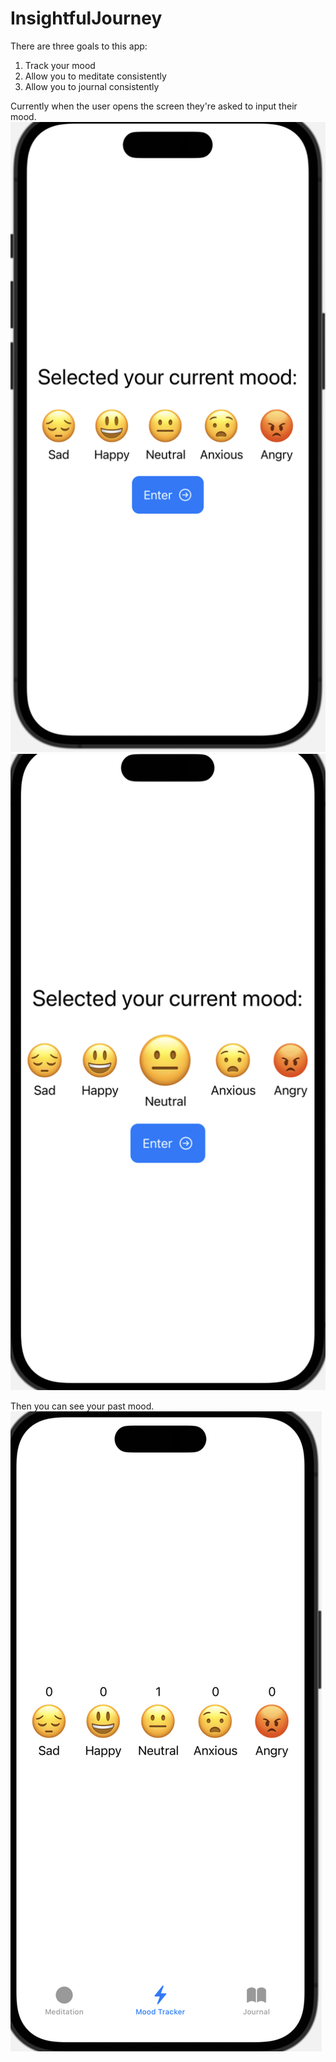 # InsightfulJourney

There are three goals to this app:
1. Track your mood
2. Allow you to meditate consistently
3. Allow you to journal consistently


Currently when the user opens the screen they're asked to input their mood.
![mood 1](https://github.com/AtellezBerk/InsightfulJourney/blob/main/mood1.png)
![mood 2](https://github.com/AtellezBerk/InsightfulJourney/blob/main/mood2.png)

Then you can see your past mood.
![mood 3](https://github.com/AtellezBerk/InsightfulJourney/blob/main/mood3.png)
